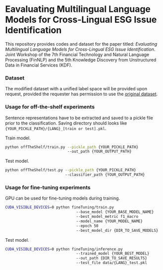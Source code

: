 # Eavaluating Multilingual Language Models for Cross-Lingual ESG Issue Identification

<!-- Wing Yan Li, Emmanuele Chersoni, Cindy Sing Bik Ngai. 2024 *Evaluating Multilingual Language Models for Cross-Lingual ESG Issue Identification.* Under Review. -->

This repository provides codes and dataset for the paper titled: *Evaluating Multilingual Language Models for Cross-Lingual ESG Issue Identification*. Joint Workshop of the 7th Financial Technology and Natural Language Processing (FinNLP) and the 5th Knowledge Discovery from Unstructured Data in Financial Services (KDF).


### Dataset
The modified dataset with a unified label space will be provided upon request, provided the requester has permission to use the [original dataset](https://sites.google.com/nlg.csie.ntu.edu.tw/finnlp-2023/shared-task-esg-issue?authuser=0).

<!-- Datasets are `.json` files with an additional `bin_label` column storing lists of binarised labels per instance.

`data/labels.pickles` is the list of 35 pre-defined ESG key issues (labels). -->


### Usage for off-the-shelf experiments
Sentence representations have to be extracted and saved to a pickle file prior to the classification.
Saving directory should looks like `{YOUR_PICKLE_PATH}/{LANG}_[train or test].pkl`.

Train model.
```sh
python offTheShelf/train.py --pickle_path {YOUR_PICKLE_PATH}
                            --out_path {YOUR_OUTPUT_PATH}
```

Test model.
```sh
python offTheShelf/test.py --pickle_path {YOUR_PICKLE_PATH}
                           --classifier_path {YOUR_OUTPUT_PATH}
```

### Usage for fine-tuning experiments
GPU can be used for fine-tuning models during training.

```sh
CUDA_VISIBLE_DEVICES=0 python fineTuning/train.py
                                --base_model {YOUR_BASE_MODEL_NAME}
                                --best_model_metric f1_macro
                                --model_name {YOUR_MODEL_NAME}
                                --epoch 50
                                --best_model_dir {DIR_TO_SAVE_MODELS}
```

Test model.
```sh
CUDA_VISIBLE_DEVICES=0 python fineTuning/inference.py
                                --trained_model {YOUR_BEST_MODEL}
                                --out_path {DIR_TO_SAVE_RESULTS}
                                --test_file data/{LANG}_test.pkl
```
